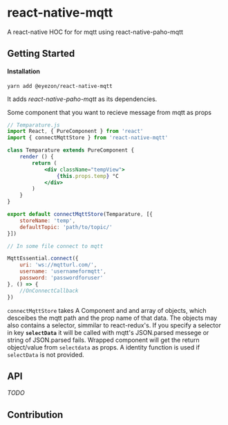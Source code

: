 # react-native-mqtt

A react-native HOC for for mqtt using react-native-paho-mqtt

## Getting Started

#### Installation

`yarn add @eyezon/react-native-mqtt`

It adds _react-native-paho-mqtt_ as its dependencies.

Some component that you want to recieve message from mqtt as props
```jsx
// Temparature.js
import React, { PureComponent } from 'react'
import { connectMqttStore } from 'react-native-mqtt'

class Temparature extends PureComponent {
    render () {
        return (
            <div className="tempView">
                {this.props.temp} °C
            </div>
        )
    }
}

export default connectMqttStore(Temparature, [{
    storeName: 'temp',
    defaultTopic: 'path/to/topic/'
}])

// In some file connect to mqtt

MqttEssential.connect({
    uri: 'ws://mqtturl.com/',
    username: 'usernameformqtt',
    password: 'passwordforuser'
}, () => {
    //OnConnectCallback
})
```

`connectMqttStore` takes A Component and and array of objects, which desceibes the mqtt path and the prop name of that data. The objects may also contains a selector, simmilar to react-redux's.
If you specify a selector in key **`selectData`** it will be called with mqtt's JSON.parsed messege or string of JSON.parsed fails.
Wrapped component will get the return object/value from `selectdata` as props.
A identity function is used if `selectData` is not provided.

## API

_TODO_

## Contribution

